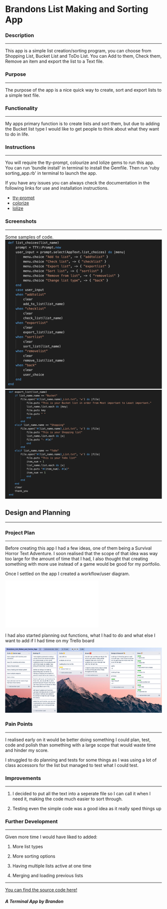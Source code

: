 # Brandons List Making and Sorting App

### Description
---
This app is a simple list creation/sorting program, you can choose from Shopping List, Bucket List and ToDo List. You can Add to them, Check them, Remove an item and export the list to a Text file.

### Purpose
---
The purpose of the app is a nice quick way to create, sort and export lists to a simple text file.

### Functionality
---
My apps primary function is to create lists and sort them, but due to adding the Bucket list type I would like to get people to think about what they want to do in life.

### Instructions
---
You will require the tty-prompt, colourize and lolize gems to run this app.
You can run 'bundle install' in terminal to install the Gemfile.
Then run 'ruby sorting_app.rb' in terminal to launch the app.

If you have any issues you can always check the documentation in the following links for use and installation instructions.
- [tty-prompt](https://rubygems.org/gems/tty-prompt)
- [colorize](https://rubygems.org/gems/colorize)
- [lolize](https://rubygems.org/gems/lolize)

### Screenshots
---
Some samples of code.
![Code-1](docs/Code_1.png)
![Code-2](docs/Code_2.png)

## Design and Planning
---
### Project Plan
---
Before creating this app I had a few ideas, one of them being a Survival Horror Text Adventure.
I soon realised that the scope of that idea was way too large for the amount of time that I had, I also thought that creating something with more use instead of a game would be good for my portfolio.

Once I settled on the app I created a workflow/user diagram.

![workflow](docs/workflow.pdf)

I had also started planning out functions, what I had to do and what else I want to add if I had time on my Trello board

![trello](docs/trello.png)

### Pain Points
---
I realised early on it would be better doing something I could plan, test, code and polish than something with a large scope that would waste time and hinder my score.

I struggled to do planning and tests for some things as I was using a lot of class accessors for the list but managed to test what I could test.

### Improvements
---
1. I decided to put all the text into a seperate file so I can call it when I need it, making the code much easier to sort through.

2. Testing even the simple code was a good idea as it really sped things up

### Further Development
---
Given more time I would have liked to added:

1. More list types

2. More sorting options

3. Having multiple lists active at one time

4. Merging and loading previous lists
---
[You can find the source code here!](https:/github.com/brandonrobertson23/sort_app)

##### A Terminal App by Brandon